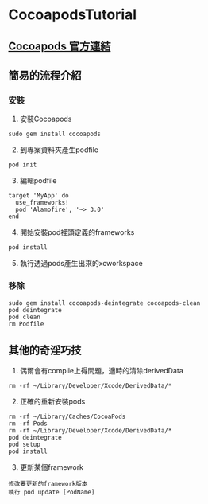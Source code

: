 # CocoapodsTutorial

## [Cocoapods 官方連結](https://guides.cocoapods.org)

## 簡易的流程介紹

### 安裝

1. 安裝Cocoapods
    
  ```no-highlight
  sudo gem install cocoapods
  ```

2. 到專案資料夾產生podfile

  ```
  pod init
  ```

3. 編輯podfile

  ```
  target 'MyApp' do
    use_frameworks!
    pod 'Alamofire', '~> 3.0'
  end
  ```
  
4. 開始安裝pod裡頭定義的frameworks

  ```
  pod install
  ```
  
5. 執行透過pods產生出來的xcworkspace

### 移除

  ```
  sudo gem install cocoapods-deintegrate cocoapods-clean
  pod deintegrate
  pod clean
  rm Podfile
  ```
  
## 其他的奇淫巧技

1. 偶爾會有compile上得問題，適時的清除derivedData

  ```
  rm -rf ~/Library/Developer/Xcode/DerivedData/*
  ```
  
2. 正確的重新安裝pods

  ```
  rm -rf ~/Library/Caches/CocoaPods
  rm -rf Pods
  rm -rf ~/Library/Developer/Xcode/DerivedData/*
  pod deintegrate
  pod setup
  pod install
  ```
  
3. 更新某個framework
  ```
  修改要更新的framework版本
  執行 pod update [PodName]
  ```
